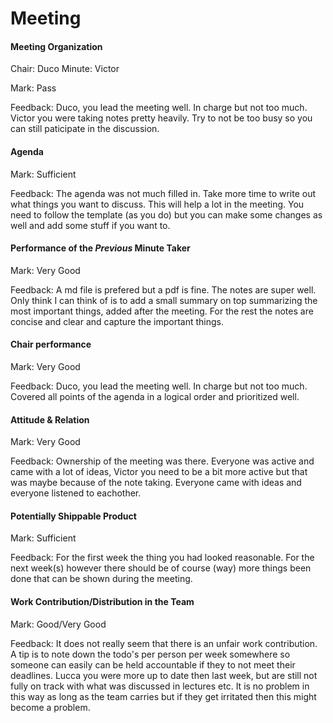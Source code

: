 # Meeting

#### Meeting Organization

Chair: Duco
Minute: Victor

Mark: Pass

Feedback: Duco, you lead the meeting well. In charge but not too much. Victor you were taking notes pretty heavily. Try to not be too busy so you can still paticipate in the discussion. 


#### Agenda 

Mark: Sufficient

Feedback: The agenda was not much filled in. Take more time to write out what things you want to discuss. This will help a lot in the meeting. You need to follow the template (as you do) but you can make some changes as well and add some stuff if you want to. 


#### Performance of the *Previous* Minute Taker

Mark: Very Good

Feedback: A md file is prefered but a pdf is fine. The notes are super well. Only think I can think of is to add a small summary on top summarizing the most important things, added after the meeting. For the rest the notes are concise and clear and capture the important things. 


#### Chair performance

Mark: Very Good

Feedback: Duco, you lead the meeting well. In charge but not too much. Covered all points of the agenda in a logical order and prioritized well.


#### Attitude & Relation

Mark: Very Good

Feedback: Ownership of the meeting was there. Everyone was active and came with a lot of ideas, Victor you need to be a bit more active but that was maybe because of the note taking. Everyone came with ideas and everyone listened to eachother. 


#### Potentially Shippable Product

Mark: Sufficient

Feedback: For the first week the thing you had looked reasonable. For the next week(s) however there should be of course (way) more things been done that can be shown during the meeting. 


#### Work Contribution/Distribution in the Team

Mark: Good/Very Good

Feedback: It does not really seem that there is an unfair work contribution. A tip is to note down the todo's per person per week somewhere so someone can easily can be held accountable if they to not meet their deadlines. Lucca you were more up to date then last week, but are still not fully on track with what was discussed in lectures etc. It is no problem in this way as long as the team carries but if they get irritated then this might become a problem.
